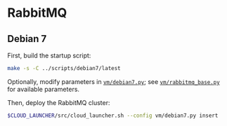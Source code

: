 RabbitMQ
========

Debian 7
--------

First, build the startup script:

```bash
make -s -C ../scripts/debian7/latest
```

Optionally, modify parameters in [`vm/debian7.py`](vm/debian7.py); see
[`vm/rabbitmq_base.py`](vm/rabbitmq.py) for available parameters.

Then, deploy the RabbitMQ cluster:

```bash
$CLOUD_LAUNCHER/src/cloud_launcher.sh --config vm/debian7.py insert
```
